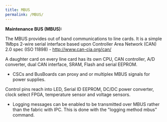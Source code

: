 ```yaml
---
title: MBUS
permalink: /MBUS/
---
```


**Maintenance BUS (MBUS):**

The MBUS provides out of band communications to line cards. It is a simple 1Mbps 2-wire serial interface based upon Controller Area Network (CAN) 2.0 spec (ISO 11898) - <http://www.can-cia.org/can/>

A daughter card on every line card has its own CPU, CAN controller, A/D converter, dual CAN interface, SRAM, Flash and serial EEPROM.

-   CSCs and BusBoards can proxy and or multiplex MBUS signals for power supplies.

Control pins reach into LED, Serial ID EEPROM, DC/DC power converter, clock select FPGA, temperature sensor and voltage sensors.

-   Logging messages can be enabled to be transmitted over MBUS rather than the fabric with IPC. This is done with the "logging method mbus" command.
